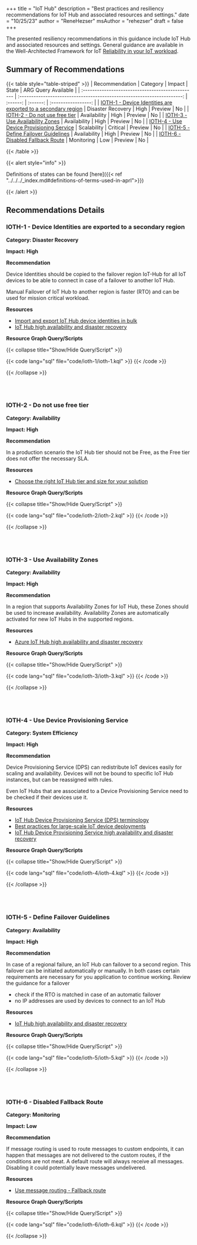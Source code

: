 +++
title = "IoT Hub"
description = "Best practices and resiliency recommendations for IoT Hub and associated resources and settings."
date = "10/25/23"
author = "ReneHezser"
msAuthor = "rehezser"
draft = false
+++

The presented resiliency recommendations in this guidance include IoT Hub and associated resources and settings. General guidance are available in the Well-Architected Framework for IoT [Reliability in your IoT workload](https://learn.microsoft.com/en-us/azure/well-architected/iot/iot-reliability).

## Summary of Recommendations

{{< table style="table-striped" >}}
| Recommendation                                    |  Category                                                               |  Impact         |  State            | ARG Query Available |
| :------------------------------------------------ | :---------------------------------------------------------------------: | :------:        | :------:          | :-----------------: |
| [IOTH-1 - Device Identities are exported to a secondary region](#ioth-1---device-identities-are-exported-to-a-secondary-region) | Disaster Recovery | High | Preview  |         No         |
| [IOTH-2 - Do not use free tier](#ioth-2---do-not-use-free-tier) | Availability | High | Preview  |         No          |
| [IOTH-3 - Use Availability Zones](#ioth-3---use-availability-zones) | Availability | High | Preview  |         No          |
| [IOTH-4 - Use Device Provisioning Service](#ioth-4---use-device-provisioning-service) | Scalability | Critical | Preview  |         No          |
| [IOTH-5 - Define Failover Guidelines](#ioth-5---define-failover-guidelines) | Availability | High | Preview  |         No          |
| [IOTH-6 - Disabled Fallback Route](#ioth-6---disabled-fallback-route) | Monitoring | Low | Preview  |         No          |

{{< /table >}}

{{< alert style="info" >}}

Definitions of states can be found [here]({{< ref "../../../_index.md#definitions-of-terms-used-in-aprl">}})

{{< /alert >}}

## Recommendations Details

### IOTH-1 - Device Identities are exported to a secondary region

**Category: Disaster Recovery**

**Impact: High**

**Recommendation**

Device Identities should be copied to the failover region IoT-Hub for all IoT devices to be able to connect in case of a failover to another IoT Hub.

Manual Failover of IoT Hub to another region is faster (RTO) and can be used for mission critical workload.

**Resources**

- [Import and export IoT Hub device identities in bulk](https://learn.microsoft.com/en-us/azure/iot-hub/iot-hub-bulk-identity-mgmt)
- [IoT Hub high availability and disaster recovery](https://learn.microsoft.com/en-us/azure/iot-hub/iot-hub-ha-dr#manual-failover)

**Resource Graph Query/Scripts**

{{< collapse title="Show/Hide Query/Script" >}}

{{< code lang="sql" file="code/ioth-1/ioth-1.kql" >}} {{< /code >}}

{{< /collapse >}}

<br><br>

### IOTH-2 - Do not use free tier

**Category: Availability**

**Impact: High**

**Recommendation**

In a production scenario the IoT Hub tier should not be Free, as the Free tier does not offer the necessary SLA.

**Resources**

- [Choose the right IoT Hub tier and size for your solution](https://learn.microsoft.com/en-us/azure/iot-hub/iot-hub-scaling)

**Resource Graph Query/Scripts**

{{< collapse title="Show/Hide Query/Script" >}}

{{< code lang="sql" file="code/ioth-2/ioth-2.kql" >}} {{< /code >}}

{{< /collapse >}}

<br><br>

### IOTH-3 - Use Availability Zones

**Category: Availability**

**Impact: High**

**Recommendation**

In a region that supports Availability Zones for IoT Hub, these Zones should be used to increase availability. Availability Zones are automatically activated for new IoT Hubs in the supported regions.

**Resources**

- [Azure IoT Hub high availability and disaster recovery](https://learn.microsoft.com/en-us/azure/iot-hub/iot-hub-ha-dr#availability-zones)

**Resource Graph Query/Scripts**

{{< collapse title="Show/Hide Query/Script" >}}

{{< code lang="sql" file="code/ioth-3/ioth-3.kql" >}} {{< /code >}}

{{< /collapse >}}

<br><br>

### IOTH-4 - Use Device Provisioning Service

**Category: System Efficiency**

**Impact: High**

**Recommendation**

Device Provisioning Service (DPS) can redistribute IoT devices easily for scaling and availability. Devices will not be bound to specific IoT Hub instances, but can be reassigned with rules.

Even IoT Hubs that are associated to a Device Provisioning Service need to be checked if their devices use it.

**Resources**

- [IoT Hub Device Provisioning Service (DPS) terminology](https://learn.microsoft.com/en-us/azure/iot-dps/concepts-service)
- [Best practices for large-scale IoT device deployments](https://learn.microsoft.com/en-us/azure/iot-dps/concepts-deploy-at-scale)
- [IoT Hub Device Provisioning Service high availability and disaster recovery](https://learn.microsoft.com/en-us/azure/iot-dps/iot-dps-ha-dr)

**Resource Graph Query/Scripts**

{{< collapse title="Show/Hide Query/Script" >}}

{{< code lang="sql" file="code/ioth-4/ioth-4.kql" >}} {{< /code >}}

{{< /collapse >}}

<br><br>

### IOTH-5 - Define Failover Guidelines

**Category: Availability**

**Impact: High**

**Recommendation**

In case of a regional failure, an IoT Hub can failover to a second region. This failover can be initiated automatically or manually. In both cases certain requirements are necessary for you application to continue working. Review the guidance for a failover

- check if the RTO is matched in case of an automatic failover
- no IP addresses are used by devices to connect to an IoT Hub

**Resources**

- [IoT Hub high availability and disaster recovery](https://learn.microsoft.com/en-us/azure/iot-hub/iot-hub-ha-dr)

**Resource Graph Query/Scripts**

{{< collapse title="Show/Hide Query/Script" >}}

{{< code lang="sql" file="code/ioth-5/ioth-5.kql" >}} {{< /code >}}

{{< /collapse >}}

<br><br>

### IOTH-6 - Disabled Fallback Route

**Category: Monitoring**

**Impact: Low**

**Recommendation**

If message routing is used to route messages to custom endpoints, it can happen that messages are not delivered to the custom routes, if the conditions are not meat. A default route will always receive all messages. Disabling it could potentially leave messages undelivered.

**Resources**

- [Use message routing - Fallback route](https://learn.microsoft.com/en-us/azure/iot-hub/iot-hub-devguide-messages-d2c#fallback-route)

**Resource Graph Query/Scripts**

{{< collapse title="Show/Hide Query/Script" >}}

{{< code lang="sql" file="code/ioth-6/ioth-6.kql" >}} {{< /code >}}

{{< /collapse >}}

<br><br>
